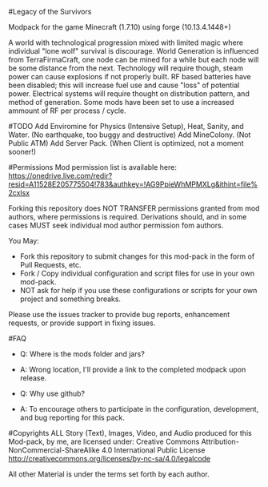 #Legacy of the Survivors

Modpack for the game Minecraft (1.7.10) using forge (10.13.4.1448+)

A world with technological progression mixed with limited magic where individual "lone wolf" survival is discourage. World Generation is influenced from TerraFirmaCraft, one node can be mined for a while but each node will be some distance from the next. Technology will require though, steam power can cause explosions if not properly built. RF based batteries have been disabled; this will increase fuel use and cause "loss" of potential power. Electrical systems will require thought on distribution pattern, and method of generation. Some mods have been set to use a increased ammount of RF per process / cycle.

#TODO
Add Enviromine for Physics (Intensive Setup), Heat, Sanity, and Water. (No earthquake, too buggy and destructive)
Add MineColony. (Not Public ATM)
Add Server Pack. (When Client is optimized, not a moment sooner!)

#Permissions
Mod permission list is available here:
https://onedrive.live.com/redir?resid=A11528E205775504!783&authkey=!AG9PpieWhMPMXLg&ithint=file%2cxlsx

Forking this repository does NOT TRANSFER permissions granted from mod authors, where permissions is required.
Derivations should, and in some cases MUST seek individual mod author permission fom authors. 

You May:
- Fork this repository to submit changes for this mod-pack in the form of Pull Requests, etc.
- Fork / Copy individual configuration and script files for use in your own mod-pack.
- NOT ask for help if you use these configurations or scripts for your own project and something breaks.

Please use the issues tracker to provide bug reports, enhancement requests, or provide support in fixing issues.

#FAQ
- Q: Where is the mods folder and jars?
- A: Wrong location, I'll provide a link to the completed modpack upon release.

- Q: Why use github?
- A: To encourage others to participate in the configuration, development, and bug reporting for this pack.

#Copyrights
ALL Story (Text), Images, Video, and Audio produced for this Mod-pack, by me, are licensed under:
Creative Commons Attribution-NonCommercial-ShareAlike 4.0 International Public License <http://creativecommons.org/licenses/by-nc-sa/4.0/legalcode>

All other Material is under the terms set forth by each author.
